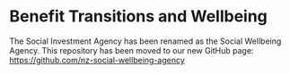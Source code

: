 # Benefit Transitions and Wellbeing
The Social Investment Agency has been renamed as the Social Wellbeing Agency. This repository has been moved to our new GitHub page: https://github.com/nz-social-wellbeing-agency
